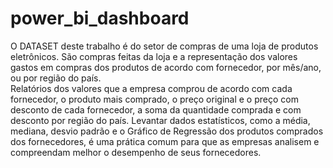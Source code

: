 # power_bi_dashboard
O DATASET deste trabalho é do setor de compras de uma loja de produtos eletrônicos.
São compras feitas da loja e a representação dos valores gastos em compras dos produtos de acordo com fornecedor, por mês/ano, 
ou por região do país.  
Relatórios dos valores que a empresa comprou de acordo com cada fornecedor, o produto mais comprado, o preço original e o preço com desconto 
de cada fornecedor, a soma da quantidade comprada e com desconto por região do país.
Levantar dados estatísticos, como a média, mediana, desvio padrão e o Gráfico de Regressão dos produtos comprados dos fornecedores, 
é uma prática comum para que as empresas analisem e compreendam melhor o desempenho de seus fornecedores.
